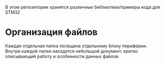 В этом репозитории хранятся различные библиотеки/примеры кода для STM32 
# Организация файлов
Каждая отдельная папка посвщена отдельному блоку периферии. Внутри каждой папки находится небольшой документ, кратко описывающий работу и особенности данных файлов
